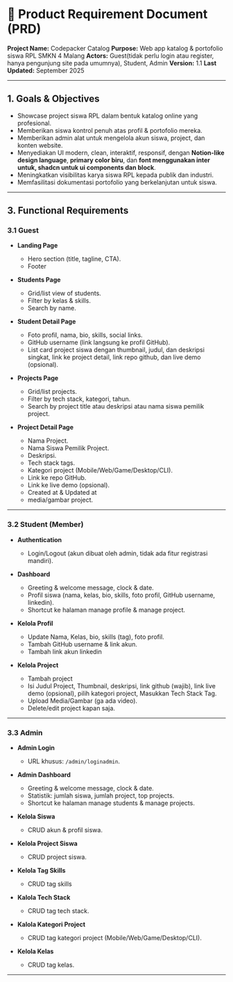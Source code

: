 # 📄 **Product Requirement Document (PRD)**

**Project Name:** Codepacker Catalog
**Purpose:** Web app katalog & portofolio siswa RPL SMKN 4 Malang
**Actors:** Guest(tidak perlu login atau register, hanya pengunjung site pada umumnya), Student, Admin
**Version:** 1.1
**Last Updated:** September 2025

---

## **1. Goals & Objectives**

* Showcase project siswa RPL dalam bentuk katalog online yang profesional.
* Memberikan siswa kontrol penuh atas profil & portofolio mereka.
* Memberikan admin alat untuk mengelola akun siswa, project, dan konten website.
* Menyediakan UI modern, clean, interaktif, responsif, dengan **Notion-like design language**, **primary color biru**, dan **font menggunakan inter untuk, shadcn untuk ui components dan block**.
* Meningkatkan visibilitas karya siswa RPL kepada publik dan industri.
* Memfasilitasi dokumentasi portofolio yang berkelanjutan untuk siswa.

---
## **3. Functional Requirements**

### **3.1 Guest**

* **Landing Page**

  * Hero section (title, tagline, CTA).
  * Footer

* **Students Page**

  * Grid/list view of students.
  * Filter by kelas & skills.
  * Search by name.

* **Student Detail Page**

  * Foto profil, nama, bio, skills, social links.
  * GitHub username (link langsung ke profil GitHub).
  * List card project siswa dengan thumbnail, judul, dan deskripsi singkat, link ke project detail, link repo github, dan live demo (opsional).

* **Projects Page**

  * Grid/list projects.
  * Filter by tech stack, kategori, tahun.
  * Search by project title atau deskripsi atau nama siswa pemilik project.

* **Project Detail Page**

  * Nama Project.
  * Nama Siswa Pemilik Project.
  * Deskripsi.
  * Tech stack tags.
  * Kategori project (Mobile/Web/Game/Desktop/CLI).
  * Link ke repo GitHub.
  * Link ke live demo (opsional).
  * Created at & Updated at
  * media/gambar project.

---

### **3.2 Student (Member)**

* **Authentication**

  * Login/Logout (akun dibuat oleh admin, tidak ada fitur registrasi mandiri).

* **Dashboard**

  * Greeting & welcome message, clock & date.
  * Profil siswa (nama, kelas, bio, skills, foto profil, GitHub username, linkedin).
  * Shortcut ke halaman manage profile & manage project.

* **Kelola Profil**

  * Update Nama, Kelas, bio, skills (tag), foto profil.
  * Tambah GitHub username & link akun.
  * Tambah link akun linkedin

* **Kelola Project**

  * Tambah project
  * Isi Judul Project, Thumbnail, deskripsi, link github (wajib), link live demo (opsional), pilih kategori project, Masukkan Tech Stack Tag.
  * Upload Media/Gambar (ga ada video).
  * Delete/edit project kapan saja.

---

### **3.3 Admin**

* **Admin Login**

  * URL khusus: `/admin/loginadmin`.

* **Admin Dashboard**

  * Greeting & welcome message, clock & date.
  * Statistik: jumlah siswa, jumlah project, top projects.
  * Shortcut ke halaman manage students & manage projects.

* **Kelola Siswa**

  * CRUD akun & profil siswa.

* **Kelola Project Siswa**

  * CRUD project siswa.

* **Kelola Tag Skills**

  * CRUD tag skills

* **Kalola Tech Stack**
  * CRUD tag tech stack.

* **Kalola Kategori Project**
  * CRUD tag kategori project (Mobile/Web/Game/Desktop/CLI).

* **Kelola Kelas**
  * CRUD tag kelas.

---